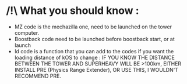 # /!\ What you should know : 
- MZ code is the mechazilla one, need to be launched on the tower computer.
- Boostback code need to be launched before boostback start, or at launch
- ld code is a function that you can add to the codes if you want the loading distance of kOS to change : IF YOU KNOW THE DISTANCE BETWEEN THE TOWER AND SUPERHEAVY WILL BE >100km, EITHER INSTALL PRE (Physics Range Extender), OR USE THIS, I WOULDN'T RECOMMEND PRE.
